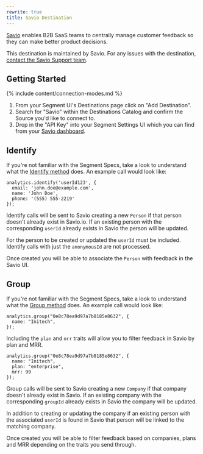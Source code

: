 ```yaml
---
rewrite: true
title: Savio Destination
---
```

[Savio](https://savio.io/?utm_source=segmentio&utm_medium=docs&utm_campaign=partners) enables B2B SaaS teams to centrally manage customer feedback so they can make better product decisions.

This destination is maintained by Savio. For any issues with the destination, [contact the Savio Support team](mailto:support@savio.io).

## Getting Started

{% include content/connection-modes.md %}

1. From your Segment UI's Destinations page click on "Add Destination".
2. Search for "Savio" within the Destinations Catalog and confirm the Source you'd like to connect to.
3. Drop in the "API Key" into your Segment Settings UI which you can find from your [Savio dashboard](https://www.savio.io/app/accounts/integration-settings).


## Identify

If you're not familiar with the Segment Specs, take a look to understand what the [Identify method](https://segment.com/docs/connections/spec/identify/) does. An example call would look like:

```
analytics.identify('userId123', {
  email: 'john.doe@example.com',
  name: 'John Doe',
  phone: '(555) 555-2219'
});
```

Identify calls will be sent to Savio creating a new `Person` if that person doesn't already exist in Savio.io. If an existing person with the corresponding `userId` already exists in Savio the person will be updated.

For the person to be created or updated the `userId` must be included. Identify calls with just the `anonymousId` are not processed.

Once created you will be able to associate the `Person` with feedback in the Savio UI.


## Group

If you're not familiar with the Segment Specs, take a look to understand what the [Group method](https://segment.com/docs/connections/spec/group/) does. An example call would look like:

```
analytics.group("0e8c78ea9d97a7b8185e8632", {
  name: "Initech",
});
```

Including the `plan` and `mrr` traits will allow you to filter feedback in Savio by plan and MRR.

```
analytics.group("0e8c78ea9d97a7b8185e8632", {
  name: "Initech",
  plan: "enterprise",
  mrr: 99
});
```

Group calls will be sent to Savio creating a new `Company` if that company doesn't already exist in Savio. If an existing company with the corresponding `groupId` already exists in Savio the company will be updated.

In addition to creating or updating the company if an existing person with the associated `userId` is found in Savio that person will be linked to the matching company.

Once created you will be able to filter feedback based on companies, plans and MRR depending on the traits you send through.
